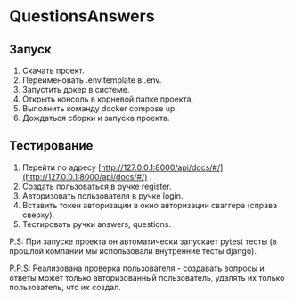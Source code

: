 # QuestionsAnswers
## Запуск

1. Скачать проект.
2. Переименовать .env.template в .env.
3. Запустить докер в системе.
4. Открыть консоль в корневой папке проекта.
5. Выполнить команду docker compose up.
6. Дождаться сборки и запуска проекта.

   

## Тестирование

1. Перейти по адресу [http://127.0.0.1:8000/api/docs/#/](http://127.0.0.1:8000/api/docs/#/) .
2. Создать пользоваться в ручке register.
3. Авторизовать пользователя в ручке login.
4. Вставить токен авторизации в окно авторизации сваггера (справа сверху).
5. Тестировать ручки answers, questions.

P.S: При запуске проекта он автоматически запускает pytest тесты (в прошлой компании мы использовали внутренние тесты django).

P.P.S: Реализована проверка пользователя - создавать вопросы и ответы может только авторизованный пользователь, удалять их только пользователь, что их создал.


